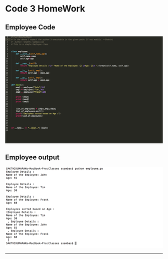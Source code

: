 Code 3 HomeWork
================


Employee Code
-------------

![Alt text](./employee_code.png/ "Employee Code")

Employee output
---------------

![Alt text](./employee_output.png/ "Employee Output")


---

